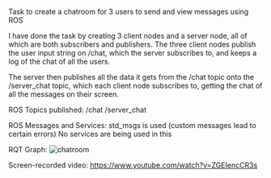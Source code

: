 Task to create a chatroom for 3 users to send and view messages using ROS

I have done the task by creating 3 client nodes and a server node, all of which are both subscribers and publishers.
The three client nodes publish the user input string on /chat, which the server subscribes to, and keeps a log of the chat of all the users.

The server then publishes all the data it gets from the /chat topic onto the /server_chat topic, which each client node subscribes to, getting the chat of all the messages on their screen.

ROS Topics published:
/chat
/server_chat

ROS Messages and Services:
std_msgs is used (custom messages lead to certain errors)
No services are being used in this

RQT Graph:
![chatroom](https://user-images.githubusercontent.com/117987806/215200978-94ac612d-0fda-4fcf-a6e1-9ca63ddd0d2e.png)

Screen-recorded video:
https://www.youtube.com/watch?v=ZGEIencCR3s
